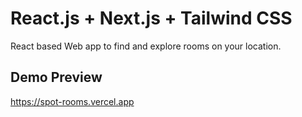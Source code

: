 # React.js + Next.js + Tailwind CSS
React based Web app to find and explore rooms on your location.

## Demo Preview
https://spot-rooms.vercel.app

